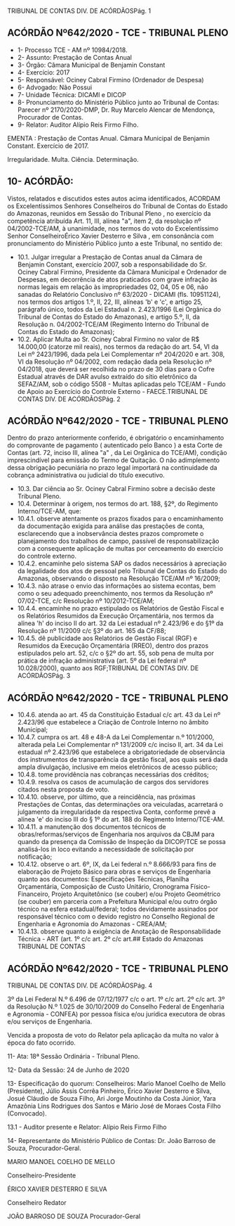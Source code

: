 TRIBUNAL DE CONTAS DIV. DE ACÓRDÃOSPág. 1

## ACÓRDÃO Nº642/2020 - TCE - TRIBUNAL PLENO

- 1- Processo TCE - AM nº 10984/2018.
- 2- Assunto: Prestação de Contas Anual
- 3- Órgão: Câmara Municipal de Benjamin Constant
- 4- Exercício: 2017
- 5- Responsável: Ociney Cabral Firmino (Ordenador de Despesa)
- 6- Advogado: Não Possui
- 7- Unidade Técnica: DICAMI e DICOP
- 8- Pronunciamento  do  Ministério  Público  junto  ao  Tribunal  de  Contas: Parecer  nº 2170/2020-DMP, Dr. Ruy Marcelo Alencar de Mendonça, Procurador de Contas.
- 9- Relator: Auditor Alípio Reis Firmo Filho.

EMENTA : Prestação  de  Contas  Anual. Câmara Municipal de Benjamin Constant. Exercício de 2017.

Irregularidade. Multa. Ciência. Determinação.

## 10-  ACÓRDÃO:

Vistos, relatados e discutidos estes autos acima identificados, ACORDAM os Excelentíssimos Senhores Conselheiros do Tribunal de Contas do Estado do Amazonas, reunidos em Sessão do Tribunal Pleno , no exercício da competência atribuída Art. 11, III, alínea "a", item 2, da resolução nº 04/2002-TCE/AM, à unanimidade, nos termos do voto do Excelentíssimo Senhor ConselheiroÉrico Xavier Desterro e Silva , em consonância com pronunciamento do Ministério Público junto a este Tribunal, no sentido de:

- 10.1. Julgar  irregular a  Prestação  de  Contas anual da Câmara  de Benjamin Constant, exercício 2007, sob a responsabilidade do Sr. Ociney Cabral Firmino, Presidente da Câmara Municipal e Ordenador de Despesas, em decorrência de atos praticados com grave infração às normas legais em relação às impropriedades 02, 04, 05 e 06, não sanadas  do  Relatório  Conclusivo  nº  63/2020  -  DICAMI  (fls.  10951124), nos termos dos artigos 1.º, II, 22, III, alíneas 'b' e 'c', e artigo 25,  parágrafo  único,  todos  da  Lei  Estadual  n.  2.423/1996  (Lei Orgânica do Tribunal de Contas do Estado do Amazonas), e artigo 5.º,  II,  da  Resolução  n.  04/2002-TCE/AM  (Regimento  Interno  do Tribunal de Contas do Estado do Amazonas);
- 10.2. Aplicar Multa ao Sr. Ociney Cabral Firmino no valor de R$ 14.000,00 (catorze  mil  reais),  nos  termos  da  redação  do  art.  54,  VI  da  Lei  nº 2423/1996, dada pela Lei Complementar nº 204/2020 e art. 308, VI da Resolução nº 04/2002, com redação dada pela Resolução nº 04/2018, que deverá ser recolhida no prazo de 30 dias para o Cofre Estadual através de DAR avulso extraído do sítio eletrônico da SEFAZ/AM, sob o código 5508 - Multas aplicadas pelo TCE/AM - Fundo de Apoio ao Exercício do Controle Externo - FAECE.TRIBUNAL DE CONTAS DIV. DE ACÓRDÃOSPág. 2

## ACÓRDÃO Nº642/2020 - TCE - TRIBUNAL PLENO

Dentro do prazo anteriormente conferido, é obrigatório o encaminhamento  do  comprovante  de  pagamento  ( autenticado  pelo Banco )  a  esta Corte de Contas (art. 72, inciso III, alínea "a" , da Lei Orgânica  do  TCE/AM),  condição  imprescindível  para  emissão  do Termo de Quitação. O não adimplemento dessa obrigação pecuniária no prazo legal importará na continuidade da cobrança administrativa ou judicial do título executivo.

- 10.3. Dar  ciência ao   Sr.  Ociney  Cabral  Firmino  sobre  a  decisão  deste Tribunal Pleno.
- 10.4. Determinar à  origem,  nos  termos  do  art.  188,  §2º,  do  Regimento Interno/TCE-AM, que:
- 10.4.1. observe atentamente os prazos fixados para o encaminhamento da documentação exigida para análise das prestações de conta, esclarecendo que a inobservância destes prazos compromete o planejamento dos  trabalhos  de  campo,  passível  de  responsabilização com a consequente aplicação de multas por cerceamento do exercício do controle externo.
- 10.4.2. encaminhe pelo sistema SAP os dados necessários à apreciação  da  legalidade dos  atos de pessoal  pelo Tribunal de Contas do Estado do Amazonas, observando o disposto na Resolução TCE/AM nº 16/2009;
- 10.4.3. não  atrase  o  envio  das  informações  ao  sistema  econtas,  bem como o seu adequado preenchimento, nos termos  da  Resolução  nº  07/02-TCE,  c/c  Resolução  nº 10/2012-TCE/AM;
- 10.4.4. encaminhe no prazo estipulado os Relatórios de Gestão Fiscal e os Relatórios Resumidos da Execução Orçamentária, nos termos da alínea 'h' do inciso II do art. 32 da Lei estadual nº 2.423/96 e do §1º da Resolução nº 11/2009 c/c §3º do art. 165 da CF/88;
- 10.4.5. dê publicidade aos Relatórios de Gestão Fiscal (RGF) e Resumidos  da  Execução  Orçamentária  (RREO),  dentro dos prazos estipulados pelo art. 52, c/c o §2º do art. 55, sob pena de multa por prática de infração administrativa (art. 5º da Lei federal nº 10.028/2000), quanto aos RGF;TRIBUNAL DE CONTAS DIV. DE ACÓRDÃOSPág. 3

## ACÓRDÃO Nº642/2020 - TCE - TRIBUNAL PLENO

- 10.4.6. atenda ao art. 45 da Constituição Estadual c/c art. 43 da Lei  nº  2.423/96  que  estabelece  a  Criação  de  Controle Interno no âmbito Municipal;
- 10.4.7. cumpra  os  art.  48  e  48-A  da  Lei  Complementar  n.º 101/2000,  alterada  pela  Lei  Complementar  nº  131/2009 c/c  inciso  II,  art.  34  da  Lei  estadual  nº  2.423/96  que estabelece a obrigatoriedade de observância dos instrumentos de transparência da gestão fiscal, aos quais será dada ampla divulgação, inclusive em meios eletrônicos de acesso público;
- 10.4.8. tome providência nas cobranças necessárias dos créditos;
- 10.4.9. resolva os casos de acumulação de cargos dos servidores citados nesta proposta de voto.
- 10.4.10. observe, por último, que a reincidência, nas próximas Prestações de Contas, das determinações ora veiculadas, acarretará  o  julgamento  da  irregularidade  da  respectiva Conta, conforme prevê a alínea 'e' do inciso III do § 1º do art. 188 do Regimento Interno/TCE-AM.
- 10.4.11. a manutenção dos documentos técnicos de obras/reformas/serviços  de  Engenharia  nos  arquivos  da CBJM  para quando da presença da Comissão de Inspeção  da  DICOP/TCE  se  possa  analisá-los  in  loco evitando a necessidade de solicitação por notificação;
- 10.4.12. observe o art. 6º, IX, da Lei federal n.º 8.666/93 para fins de elaboração de Projeto Básico para obras e serviços de  Engenharia  quanto  aos  documentos:  Especificações Técnicas,  Planilha  Orçamentária,  Composição  de  Custo Unitário, Cronograma Físico-Financeiro, Projeto Arquitetônico  (se  couber)  e/ou  Projeto  Geométrico  (se couber) em parceria com a Prefeitura Municipal e/ou outro órgão técnico na esfera estadual/federal; todos devidamente  assinados  por  responsável  técnico  com  o devido  registro  no  Conselho  Regional  de  Engenharia  e Agronomia do Amazonas - CREA/AM;
- 10.4.13. observe quanto à exigência de Anotação de Responsabilidade Técnica - ART (art. 1º c/c art. 2º c/c art.## Estado do Amazonas TRIBUNAL DE CONTAS

## ACÓRDÃO Nº642/2020 - TCE - TRIBUNAL PLENO

TRIBUNAL DE CONTAS DIV. DE ACÓRDÃOSPág. 4

3º da Lei Federal N.º 6.496 de 07/12/1977 c/c o art. 1º c/c art. 2º c/c art. 3º da Resolução N.º 1.025 de 30/10/2009 do Conselho Federal de Engenharia e Agronomia - CONFEA)  por  pessoa  física  e/ou  jurídica  executora  de obras e/ou serviços de Engenharia.

Vencida a proposta de voto do Relator pela aplicação da multa no valor à época do fato ocorrido.

11-  Ata: 18ª Sessão Ordinária - Tribunal Pleno.

12-  Data da Sessão: 24 de Junho de 2020

13-  Especificação do quorum: Conselheiros: Mario Manoel Coelho de Mello (Presidente), Júlio Assis Corrêa Pinheiro, Érico Xavier Desterro e Silva, Josué Cláudio de Souza Filho, Ari Jorge Moutinho da Costa Júnior, Yara Amazônia Lins Rodrigues dos Santos e Mário José de Moraes Costa Filho (Convocado).

13.1 - Auditor presente e Relator: Alípio Reis Firmo Filho

14-  Representante  do  Ministério  Público  de  Contas: Dr. João  Barroso  de  Souza, Procurador-Geral.

MARIO MANOEL COELHO DE MELLO

Conselheiro-Presidente

ÉRICO XAVIER DESTERRO E SILVA

Conselheiro Redator

JOÃO BARROSO DE SOUZA Procurador-Geral